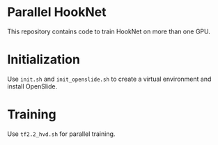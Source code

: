 # Parallel HookNet
This repository contains code to train HookNet on more than one GPU.

# Initialization
Use `init.sh` and `init_openslide.sh` to create a virtual environment and install OpenSlide.

# Training
Use `tf2.2_hvd.sh` for parallel training. 
